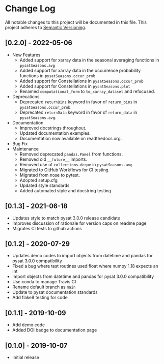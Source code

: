 # Change Log
All notable changes to this project will be documented in this file.
This project adheres to [Semantic Versioning](http://semver.org/).

## [0.2.0] - 2022-05-06
- New Features
  - Added support for xarray data in the seasonal averaging functions in `pysatSeasons.avg`
  - Added support for xarray data in the occurrence probability functions in `pysatSeasons.occur_prob`
  - Added support for Constellations in `pysatSeasons.occur_prob`
  - Added support for Constellations in `pysatSeasons.plot`
  - Renamed `computational_form` to `to_xarray_dataset` and refocused.
- Deprecations
  - Deprecated `returnBins` keyword in favor of `return_bins` in `pysatSeasons.occur_prob`.
  - Deprecated `returnData` keyword in favor of `return_data` in `pysatSeasons.avg`.
- Documentation
  - Improved docstrings throughout.
  - Updated documentation examples.
  - Documentation now available on readthedocs.org.
- Bug Fix
- Maintenance
  - Removed deprecated `pandas.Panel` from functions.
  - Removed old `__future__` imports.
  - Removed use of `collections.deque` in `pysatSeasons.avg`.
  - Migrated to GitHub Workflows for CI testing.
  - Migrated from nose to pytest.
  - Adopted setup.cfg
  - Updated style standards
  - Added automated style and docstring testing

## [0.1.3] - 2021-06-18
- Updates style to match pysat 3.0.0 release candidate
- Improves discussion of rationale for version caps on readme page
- Migrates CI tests to github actions

## [0.1.2] - 2020-07-29
- Updates demo codes to import objects from datetime and pandas for pysat 3.0.0 compatibility
- Fixed a bug where test routines used float where numpy 1.18 expects an int
- Import objects from datetime and pandas for pysat 3.0.0 compatibility
- Use conda to manage Travis CI
- Rename default branch as `main`
- Update to pysat documentation standards
- Add flake8 testing for code

## [0.1.1] - 2019-10-09
- Add demo code
- Added DOI badge to documentation page

## [0.1.0] - 2019-10-07
- Initial release
